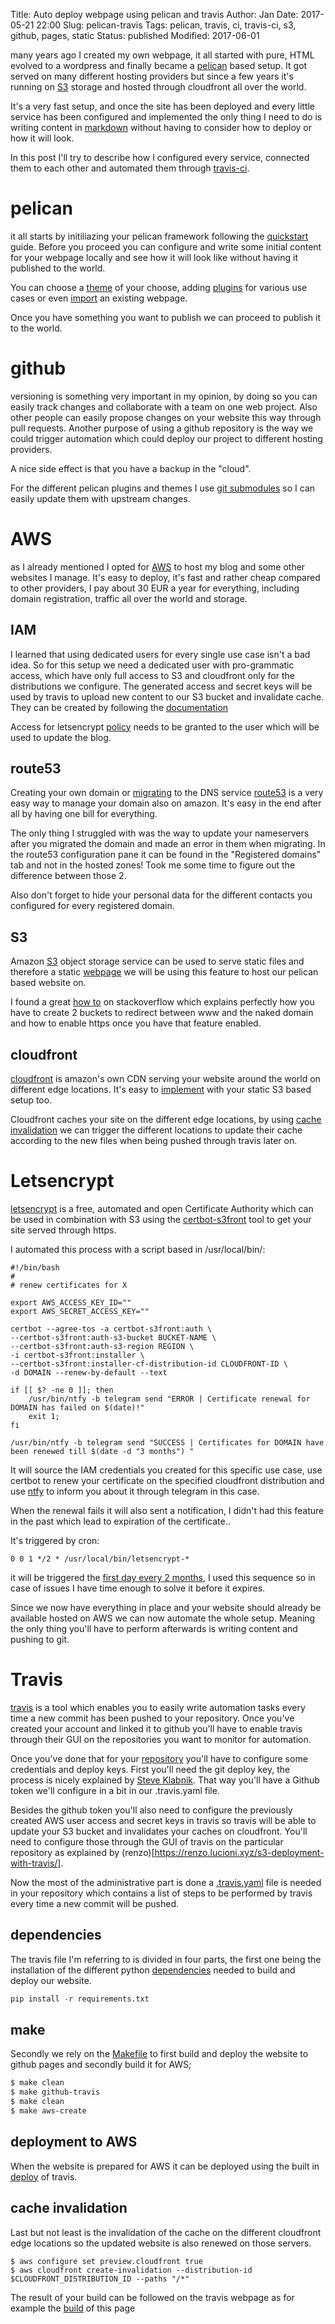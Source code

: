 Title:       Auto deploy webpage using pelican and travis
Author:      Jan
Date: 	     2017-05-21 22:00
Slug:	     pelican-travis
Tags: 	     pelican, travis, ci, travis-ci, s3, github, pages, static
Status:      published
Modified:    2017-06-01

many years ago I created my own webpage, it all started with pure, HTML evolved to a wordpress and finally became a [pelican](https://blog.getpelican.com/) based setup. It got served on many different hosting providers but since a few years it's running on [S3](https://visibilityspots.org/aws-migration.html) storage and hosted through cloudfront all over the world.

It's a very fast setup, and once the site has been deployed and every little service has been configured and implemented the only thing I need to do is writing content in [markdown](https://daringfireball.net/projects/markdown/) without having to consider how to deploy or how it will look.

In this post I'll try to describe how I configured every service, connected them to each other and automated them through [travis-ci](https://travis-ci.org).

# pelican

it all starts by initiliazing your pelican framework following the [quickstart](http://docs.getpelican.com/en/3.6.3/quickstart.html) guide. Before you proceed you can configure and write some initial content for your webpage locally and see how it will look like without having it published to the world.

You can choose a [theme](http://docs.getpelican.com/en/3.6.3/pelican-themes.html) of your choose, adding [plugins](http://docs.getpelican.com/en/3.6.3/plugins.html) for various use cases or even [import](http://docs.getpelican.com/en/3.6.3/importer.html) an existing  webpage.

Once you have something you want to publish we can proceed to publish it to the world.

# github

versioning is something very important in my opinion, by doing so you can easily track changes and collaborate with a team on one web project. Also other people can easily propose changes on your website this way through pull requests. Another purpose of using a github repository is the way we could trigger automation which could deploy our project to different hosting providers.

A nice side effect is that you have a backup in the "cloud".

For the different pelican plugins and themes I use [git submodules](https://git-scm.com/docs/git-submodule) so I can easily update them with upstream changes.

# AWS

as I already mentioned I opted for [AWS](https://aws.amazon.com/) to host my blog and some other websites I manage. It's easy to deploy, it's fast and rather cheap compared to other providers, I pay about 30 EUR a year for everything, including domain registration, traffic all over the world and storage.

## IAM

I learned that using dedicated users for every single use case isn't a bad idea. So for this setup we need a dedicated user with pro-grammatic access, which have only full access to S3 and cloudfront only for the distributions we configure. The generated access and secret keys will be used by travis to upload new content to our S3 bucket and invalidate cache. They can be created by following the [documentation](http://docs.aws.amazon.com/IAM/latest/UserGuide/id_users_create.html)

Access for letsencrypt [policy](https://github.com/dlapiduz/certbot-s3front/blob/master/sample-aws-policy.json) needs to be granted to the user which will be used to update the blog.

## route53

Creating your own domain or [migrating](http://docs.aws.amazon.com/Route53/latest/DeveloperGuide/MigratingDNS.html) to the DNS service [route53](https://aws.amazon.com/route53/) is a very easy way to manage your domain also on amazon. It's easy in the end after all by having one bill for everything.

The only thing I struggled with was the way to update your nameservers after you migrated the domain and made an error in them when migrating. In the route53 configuration pane it can be found in the "Registered domains" tab and not in the hosted zones! Took me some time to figure out the difference between those 2.

Also don't forget to hide your personal data for the different contacts you configured for every registered domain.

## S3

Amazon [S3](https://aws.amazon.com/s3/) object storage service can be used to serve static files and therefore a static [webpage](http://docs.aws.amazon.com/AmazonS3/latest/dev/WebsiteHosting.html) we will be using this feature to host our pelican based website on.

I found a great [how to](http://stackoverflow.com/questions/28675620/cloudfront-redirect-www-to-naked-domain-with-ssl) on stackoverflow which explains perfectly how you have to create 2 buckets to redirect between www and the naked domain and how to enable https once you have that feature enabled.

## cloudfront

[cloudfront](https://aws.amazon.com/cloudfront/) is amazon's own CDN serving your website around the world on different edge locations. It's easy to [implement](http://docs.aws.amazon.com/AmazonS3/latest/dev/website-hosting-custom-domain-walkthrough.html) with your static S3 based setup too.

Cloudfront caches your site on the different edge locations, by using [cache invalidation](https://renzo.lucioni.xyz/s3-deployment-with-travis/) we can trigger the different locations to update their cache according to the new files when being pushed through travis later on.

# Letsencrypt

[letsencrypt](https://letsencrypt.org/) is a free, automated and open Certificate Authority which can be used in combination with S3 using the [certbot-s3front](https://github.com/dlapiduz/certbot-s3front) tool to get your site served through https.

I automated this process with a script based in /usr/local/bin/:

```
#!/bin/bash
#
# renew certificates for X

export AWS_ACCESS_KEY_ID=""
export AWS_SECRET_ACCESS_KEY=""

certbot --agree-tos -a certbot-s3front:auth \
--certbot-s3front:auth-s3-bucket BUCKET-NAME \
--certbot-s3front:auth-s3-region REGION \
-i certbot-s3front:installer \
--certbot-s3front:installer-cf-distribution-id CLOUDFRONT-ID \
-d DOMAIN --renew-by-default --text

if [[ $? -ne 0 ]]; then
	/usr/bin/ntfy -b telegram send "ERROR | Certificate renewal for DOMAIN has failed on $(date)!"
	exit 1;
fi

/usr/bin/ntfy -b telegram send "SUCCESS | Certificates for DOMAIN have been renewed till $(date -d "3 months") "

```

It will source the IAM credentials you created for this specific use case, use certbot to renew your certificate on the specified cloudfront distribution and use [ntfy](http://ntfy.readthedocs.io/en/latest/) to inform you about it through telegram in this case.

When the renewal fails it will also sent a notification, I didn't had this feature in the past which lead to expiration of the certificate..

It's triggered by cron:

```
0 0 1 */2 * /usr/local/bin/letsencrypt-*
```

it will be triggered the [first day every 2 months](https://crontab.guru/#0_0_1_*/2_*), I used this sequence so in case of issues I have time enough to solve it before it expires.

Since we now have everything in place and your website should already be available hosted on AWS we can now automate the whole setup. Meaning the only thing you'll have to perform afterwards is writing content and pushing to git.

# Travis

[travis](https://travis-ci.org/) is a tool which enables you to easily write automation tasks every time a new commit has been pushed to your repository. Once you've created your account and linked it to github you'll have to enable travis through their GUI on the repositories you want to monitor for automation.

Once you've done that for your [repository](https://github.com/visibilityspots/blog) you'll have to configure some credentials and deploy keys. First you'll need the git deploy key, the process is nicely explained by [Steve Klabnik](https://github.com/steveklabnik/automatically_update_github_pages_with_travis_example). That way you'll have a Github token we'll configure in a bit in our .travis.yaml file.

Besides the github token you'll also need to configure the previously created AWS user access and secret keys in travis so travis will be able to update your S3 bucket and invalidates your caches on cloudfront. You'll need to configure those through the GUI of travis on the particular repository as explained by (renzo)[https://renzo.lucioni.xyz/s3-deployment-with-travis/].

Now the most of the administrative part is done a [.travis.yaml](https://github.com/visibilityspots/blog/blob/master/.travis.yml) file is needed in your repository which contains a list of steps to be performed by travis every time a new commit will be pushed.

## dependencies
The travis file I'm referring to is divided in four parts, the first one being the installation of the different python [dependencies](https://github.com/visibilityspots/blog/blob/master/requirements.txt) needed to build and deploy our website.

```python
pip install -r requirements.txt
```

## make
Secondly we rely on the [Makefile](https://github.com/visibilityspots/blog/blob/master/Makefile) to first build and deploy the website to github pages and secondly build it for AWS;

```bash
$ make clean
$ make github-travis
$ make clean
$ make aws-create
```

## deployment to AWS

When the website is prepared for AWS it can be deployed using the built in [deploy](https://docs.travis-ci.com/user/deployment/s3/) of travis.

## cache invalidation

Last but not least is the invalidation of the cache on the different cloudfront edge locations so the updated website is also renewed on those servers.

```
$ aws configure set preview.cloudfront true
$ aws cloudfront create-invalidation --distribution-id $CLOUDFRONT_DISTRIBUTION_ID --paths "/*"
```

The result of your build can be followed on the travis webpage as for example the [build](https://travis-ci.org/visibilityspots/blog/builds/234608263) of this page
